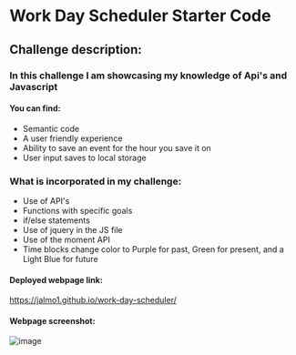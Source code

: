 # Work Day Scheduler Starter Code

## Challenge description:

### In this challenge I am showcasing my knowledge of Api's and Javascript

#### You can find:

- Semantic code
- A user friendly experience
- Ability to save an event for the hour you save it on
- User input saves to local storage

### What is incorporated in my challenge:

- Use of API's
- Functions with specific goals
- if/else statements
- Use of jquery in the JS file
- Use of the moment API
- Time blocks change color to Purple for past, Green for present, and a Light Blue for future

#### Deployed webpage link:

https://jalmo1.github.io/work-day-scheduler/

#### Webpage screenshot:

![image](https://user-images.githubusercontent.com/81341368/120052332-dadf7300-bff2-11eb-86eb-d1ca21cbf452.png)
